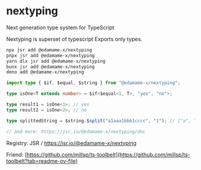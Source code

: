 # nextyping
Next generation type system for TypeScript

Nextyping is superset of typescript
Exports only types.

```bash
npx jsr add @edamame-x/nextyping
pnpx jsr add @edamame-x/nextyping
yarn dlx jsr add @edamame-x/nextyping
bunx jsr add @edamame-x/nextyping
deno add @edamame-x/nextyping
```

```ts
import type { $if, $equal, $string } from "@edamame-x/nextyping";

type isOne<T extends number> = $if<$equal<1, T>, "yes", "no">;

type result1 = isOne<1>; // yes
type result2 = isOne<2>; // no

type splittedString = $string.$split("a1aaa1bbb1cccc", "1"); // ["a", "aaa", "bbb", "cccc"]

// and more: https://jsr.io/@edamame-x/nextyping/doc
```

Registry: JSR / https://jsr.io/@edamame-x/nextyping

Friend: [https://github.com/millsp/ts-toolbelt](https://github.com/millsp/ts-toolbelt?tab=readme-ov-file)